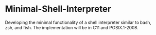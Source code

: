 # Minimal-Shell-Interpreter
Developing the minimal functionality of a shell interpreter similar to bash, zsh, and fish. The implementation will be in C11 and POSIX.1-2008.
